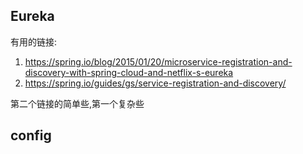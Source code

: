 ## Eureka

有用的链接:
1. https://spring.io/blog/2015/01/20/microservice-registration-and-discovery-with-spring-cloud-and-netflix-s-eureka
2. https://spring.io/guides/gs/service-registration-and-discovery/

第二个链接的简单些,第一个复杂些

## config